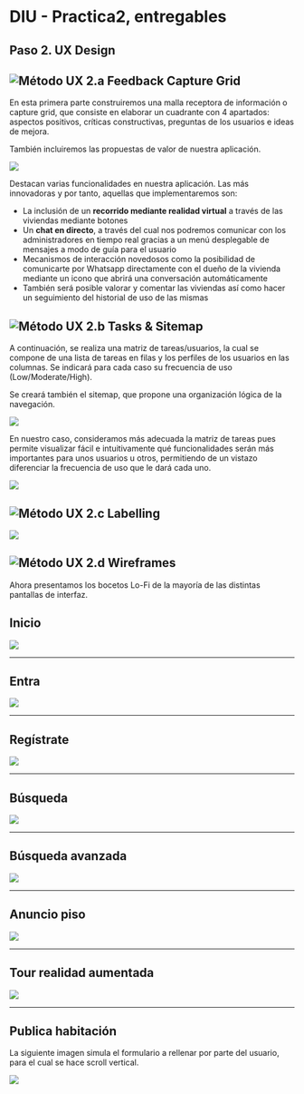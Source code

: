 # DIU - Practica2, entregables

## Paso 2. UX Design  


![Método UX](../img/feedback-capture-grid.png) 2.a Feedback Capture Grid
----

En esta primera parte construiremos una malla receptora de información o capture grid, que consiste en elaborar un cuadrante con 4 apartados: aspectos positivos, críticas constructivas, preguntas de los usuarios e ideas de mejora.

También incluiremos las propuestas de valor de nuestra aplicación.

![](https://github.com/sergiovp/DIU/blob/master/P2/images/malla.png)

Destacan varias funcionalidades en nuestra aplicación. Las más innovadoras y por tanto, aquellas que implementaremos son: 

+ La inclusión de un **recorrido mediante realidad virtual** a través de las viviendas mediante botones
+ Un **chat en directo**, a través del cual nos podremos comunicar con los administradores en tiempo real gracias a un menú desplegable de mensajes a modo de guía para el usuario 
+ Mecanismos de interacción novedosos como la posibilidad de comunicarte por Whatsapp directamente con el dueño de la vivienda mediante un icono que abrirá una conversación automáticamente
+ También será posible valorar y comentar las viviendas así como hacer un seguimiento del historial de uso de las mismas

![Método UX](../img/Sitemap.png) 2.b Tasks & Sitemap 
-----

A continuación, se realiza una matriz de tareas/usuarios, la cual se compone de una lista de tareas en filas y los perfiles de los usuarios en las columnas. Se indicará para cada caso su frecuencia de uso (Low/Moderate/High).

Se creará también el sitemap, que propone una organización lógica de la navegación.

![](https://github.com/sergiovp/DIU/blob/master/P2/images/matriz.png)

En nuestro caso, consideramos más adecuada la matriz de tareas pues permite visualizar fácil e intuitivamente qué funcionalidades serán más importantes para unos usuarios u otros, permitiendo de un vistazo diferenciar la frecuencia de uso que le dará cada uno.

![](https://github.com/sergiovp/DIU/blob/master/P2/images/Sitemap.png)


![Método UX](../img/labelling.png) 2.c Labelling 
----

![](https://github.com/sergiovp/DIU/blob/master/P2/images/labelling.png)

![Método UX](../img/Wireframes.png) 2.d Wireframes
-----

Ahora presentamos los bocetos Lo-Fi de la mayoría de las distintas pantallas de interfaz.

## Inicio
![](https://github.com/sergiovp/DIU/blob/master/P2/images/inicio.png)

---

## Entra 
![](https://github.com/sergiovp/DIU/blob/master/P2/images/entra.png)

---

## Regístrate
![](https://github.com/sergiovp/DIU/blob/master/P2/images/registrate.png)

---

## Búsqueda
![](https://github.com/sergiovp/DIU/blob/master/P2/images/busqueda.png)

---

## Búsqueda avanzada
![](https://github.com/sergiovp/DIU/blob/master/P2/images/busqueda_avanzada.png)

---

## Anuncio piso
![](https://github.com/sergiovp/DIU/blob/master/P2/images/piso.png)

---

## Tour realidad aumentada
![](https://github.com/sergiovp/DIU/blob/master/P2/images/tour.png)

---

## Publica habitación

La siguiente imagen simula el formulario a rellenar por parte del usuario, para el cual se hace scroll vertical.

![](https://github.com/sergiovp/DIU/blob/master/P2/images/publica.png)
